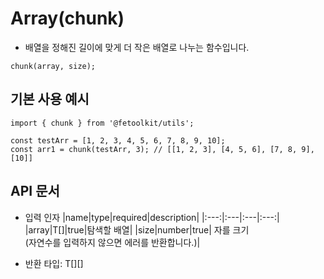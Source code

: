 # Array(chunk)

- 배열을 정해진 길이에 맞게 더 작은 배열로 나누는 함수입니다.

```tsx
chunk(array, size);
```

## 기본 사용 예시

```tsx
import { chunk } from '@fetoolkit/utils';

const testArr = [1, 2, 3, 4, 5, 6, 7, 8, 9, 10];
const arr1 = chunk(testArr, 3); // [[1, 2, 3], [4, 5, 6], [7, 8, 9], [10]]
```

## API 문서

- 입력 인자
  |name|type|required|description|
  |:---:|:---|:---|:---:|
  |array|T[]|true|탐색할 배열|
  |size|number|true| 자를 크기 <br>(자연수를 입력하지 않으면 에러를 반환합니다.)|

- 반환 타입: T[][]
